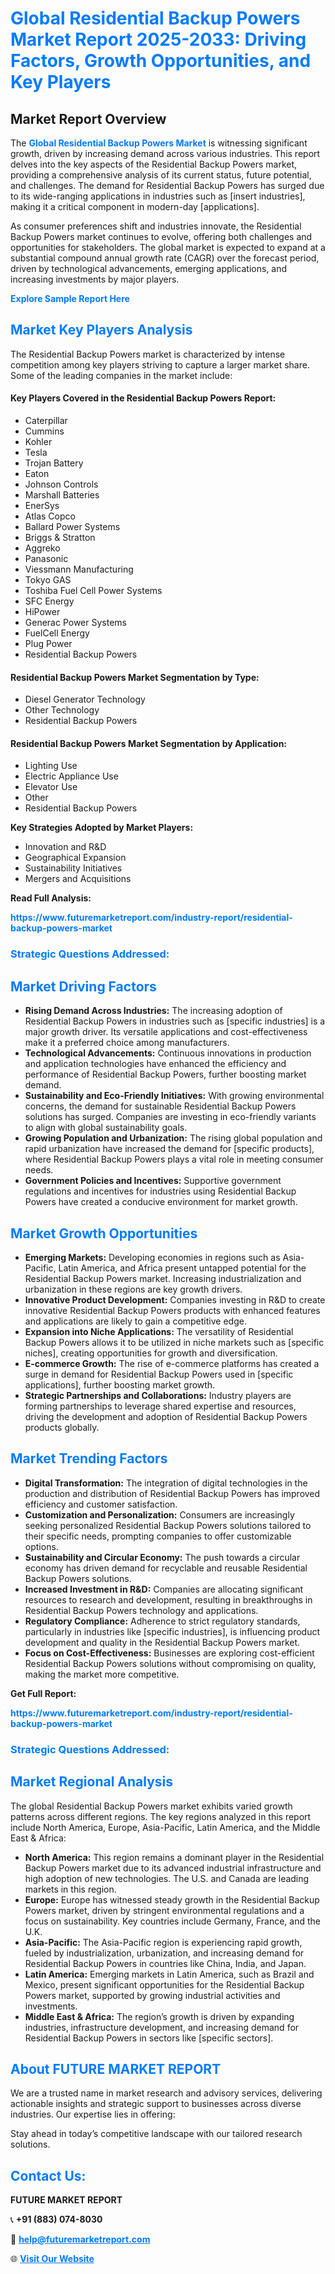 <h1 style="color: #007BFF;">Global Residential Backup Powers Market Report 2025-2033: Driving Factors, Growth Opportunities, and Key Players</h1>

<section id="overview">
<h2>Market Report Overview</h2>
<p>The <a href="https://www.futuremarketreport.com/industry-report/residential-backup-powers-market" style="color: #007BFF; text-decoration: none;"><strong>Global Residential Backup Powers Market</strong></a> is witnessing significant growth, driven by increasing demand across various industries. This report delves into the key aspects of the Residential Backup Powers market, providing a comprehensive analysis of its current status, future potential, and challenges. The demand for Residential Backup Powers has surged due to its wide-ranging applications in industries such as [insert industries], making it a critical component in modern-day [applications].</p>
<p>As consumer preferences shift and industries innovate, the Residential Backup Powers market continues to evolve, offering both challenges and opportunities for stakeholders. The global market is expected to expand at a substantial compound annual growth rate (CAGR) over the forecast period, driven by technological advancements, emerging applications, and increasing investments by major players.</p>
</section>

<section id="overview">
<p><a href="https://www.futuremarketreport.com/request-sample/reportId=99921" style="color: #007BFF; text-decoration: none;"><strong>Explore Sample Report Here</strong></a></p>
</section>

<section id="key-players">
<h2 style="color: #007BFF;">Market Key Players Analysis</h2>
<p>The Residential Backup Powers market is characterized by intense competition among key players striving to capture a larger market share. Some of the leading companies in the market include:</p>
<h4>Key Players Covered in the Residential Backup Powers Report:</h4>
<ul><li>Caterpillar</li><li>Cummins</li><li>Kohler</li><li>Tesla</li><li>Trojan Battery</li><li>Eaton</li><li>Johnson Controls</li><li>Marshall Batteries</li><li>EnerSys</li><li>Atlas Copco</li><li>Ballard Power Systems</li><li>Briggs &amp; Stratton</li><li>Aggreko</li><li>Panasonic</li><li>Viessmann Manufacturing</li><li>Tokyo GAS</li><li>Toshiba Fuel Cell Power Systems</li><li>SFC Energy</li><li>HiPower</li><li>Generac Power Systems</li><li>FuelCell Energy</li><li>Plug Power</li><li>Residential Backup Powers</li></ul>
<h4>Residential Backup Powers Market Segmentation by Type:</h4>
<ul><li>Diesel Generator Technology</li><li>Other Technology</li><li>Residential Backup Powers</li></ul>

<h4>Residential Backup Powers Market Segmentation by Application:</h4>
<ul><li>Lighting Use</li><li>Electric Appliance Use</li><li>Elevator Use</li><li>Other</li><li>Residential Backup Powers</li></ul>
<p><strong>Key Strategies Adopted by Market Players:</strong></p>
<ul>
<li>Innovation and R&D</li>
<li>Geographical Expansion</li>
<li>Sustainability Initiatives</li>
<li>Mergers and Acquisitions</li>
</ul>
</section>

<section>
<p><strong>Read Full Analysis: </strong></p><a href="https://www.futuremarketreport.com/industry-report/residential-backup-powers-market" style="color: #007BFF; text-decoration: none;"><strong>https://www.futuremarketreport.com/industry-report/residential-backup-powers-market</strong></a>
<h3 style="color: #007BFF;">Strategic Questions Addressed:</h3>
</section>

<section id="driving-factors">
<h2 style="color: #007BFF;">Market Driving Factors</h2>
<ul>
<li><strong>Rising Demand Across Industries:</strong> The increasing adoption of Residential Backup Powers in industries such as [specific industries] is a major growth driver. Its versatile applications and cost-effectiveness make it a preferred choice among manufacturers.</li>
<li><strong>Technological Advancements:</strong> Continuous innovations in production and application technologies have enhanced the efficiency and performance of Residential Backup Powers, further boosting market demand.</li>
<li><strong>Sustainability and Eco-Friendly Initiatives:</strong> With growing environmental concerns, the demand for sustainable Residential Backup Powers solutions has surged. Companies are investing in eco-friendly variants to align with global sustainability goals.</li>
<li><strong>Growing Population and Urbanization:</strong> The rising global population and rapid urbanization have increased the demand for [specific products], where Residential Backup Powers plays a vital role in meeting consumer needs.</li>
<li><strong>Government Policies and Incentives:</strong> Supportive government regulations and incentives for industries using Residential Backup Powers have created a conducive environment for market growth.</li>
</ul>
</section>

<section id="growth-opportunities">
<h2 style="color: #007BFF;">Market Growth Opportunities</h2>
<ul>
<li><strong>Emerging Markets:</strong> Developing economies in regions such as Asia-Pacific, Latin America, and Africa present untapped potential for the Residential Backup Powers market. Increasing industrialization and urbanization in these regions are key growth drivers.</li>
<li><strong>Innovative Product Development:</strong> Companies investing in R&D to create innovative Residential Backup Powers products with enhanced features and applications are likely to gain a competitive edge.</li>
<li><strong>Expansion into Niche Applications:</strong> The versatility of Residential Backup Powers allows it to be utilized in niche markets such as [specific niches], creating opportunities for growth and diversification.</li>
<li><strong>E-commerce Growth:</strong> The rise of e-commerce platforms has created a surge in demand for Residential Backup Powers used in [specific applications], further boosting market growth.</li>
<li><strong>Strategic Partnerships and Collaborations:</strong> Industry players are forming partnerships to leverage shared expertise and resources, driving the development and adoption of Residential Backup Powers products globally.</li>
</ul>
</section>

<section id="trending-factors">
<h2 style="color: #007BFF;">Market Trending Factors</h2>
<ul>
<li><strong>Digital Transformation:</strong> The integration of digital technologies in the production and distribution of Residential Backup Powers has improved efficiency and customer satisfaction.</li>
<li><strong>Customization and Personalization:</strong> Consumers are increasingly seeking personalized Residential Backup Powers solutions tailored to their specific needs, prompting companies to offer customizable options.</li>
<li><strong>Sustainability and Circular Economy:</strong> The push towards a circular economy has driven demand for recyclable and reusable Residential Backup Powers solutions.</li>
<li><strong>Increased Investment in R&D:</strong> Companies are allocating significant resources to research and development, resulting in breakthroughs in Residential Backup Powers technology and applications.</li>
<li><strong>Regulatory Compliance:</strong> Adherence to strict regulatory standards, particularly in industries like [specific industries], is influencing product development and quality in the Residential Backup Powers market.</li>
<li><strong>Focus on Cost-Effectiveness:</strong> Businesses are exploring cost-efficient Residential Backup Powers solutions without compromising on quality, making the market more competitive.</li>
</ul>
</section>

<section>
<p><strong>Get Full Report: </strong></p><a href="https://www.futuremarketreport.com/industry-report/residential-backup-powers-market" style="color: #007BFF; text-decoration: none;"><strong>https://www.futuremarketreport.com/industry-report/residential-backup-powers-market</strong></a>
<h3 style="color: #007BFF;">Strategic Questions Addressed:</h3>
</section>


<section id="regional-analysis">
<h2 style="color: #007BFF;">Market Regional Analysis</h2>
<p>The global Residential Backup Powers market exhibits varied growth patterns across different regions. The key regions analyzed in this report include North America, Europe, Asia-Pacific, Latin America, and the Middle East & Africa:</p>
<ul>
<li><strong>North America:</strong> This region remains a dominant player in the Residential Backup Powers market due to its advanced industrial infrastructure and high adoption of new technologies. The U.S. and Canada are leading markets in this region.</li>
<li><strong>Europe:</strong> Europe has witnessed steady growth in the Residential Backup Powers market, driven by stringent environmental regulations and a focus on sustainability. Key countries include Germany, France, and the U.K.</li>
<li><strong>Asia-Pacific:</strong> The Asia-Pacific region is experiencing rapid growth, fueled by industrialization, urbanization, and increasing demand for Residential Backup Powers in countries like China, India, and Japan.</li>
<li><strong>Latin America:</strong> Emerging markets in Latin America, such as Brazil and Mexico, present significant opportunities for the Residential Backup Powers market, supported by growing industrial activities and investments.</li>
<li><strong>Middle East & Africa:</strong> The region’s growth is driven by expanding industries, infrastructure development, and increasing demand for Residential Backup Powers in sectors like [specific sectors].</li>
</ul>
</section>

<footer>
<h2 style="color: #007BFF;">About FUTURE MARKET REPORT</h2>
<p>We are a trusted name in market research and advisory services, delivering actionable insights and strategic support to businesses across diverse industries. Our expertise lies in offering:</p>

<p>Stay ahead in today’s competitive landscape with our tailored research solutions.</p>

<h2 style="color: #007BFF;">Contact Us:</h2>
<p><strong>FUTURE MARKET REPORT</strong></p>
<p>📞 <strong>+91 (883) 074-8030</strong></p>
<p>📧 <strong><a href="mailto:help@futuremarketreport.com" style="color: #007BFF;">help@futuremarketreport.com</a></strong></p>
<p>🌐 <strong><a href="https://www.futuremarketreport.com/" style="color: #007BFF;">Visit Our Website</a></strong></p>
</footer>